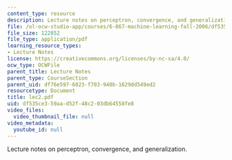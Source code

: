 ```yaml
---
content_type: resource
description: Lecture notes on perceptron, convergence, and generalization.
file: /ol-ocw-studio-app/courses/6-867-machine-learning-fall-2006/df535ce359aad52f48c203db64558fe8_lec2.pdf
file_size: 122852
file_type: application/pdf
learning_resource_types:
- Lecture Notes
license: https://creativecommons.org/licenses/by-nc-sa/4.0/
ocw_type: OCWFile
parent_title: Lecture Notes
parent_type: CourseSection
parent_uid: df76e597-6023-f703-940b-1629dd549ed2
resourcetype: Document
title: lec2.pdf
uid: df535ce3-59aa-d52f-48c2-03db64558fe8
video_files:
  video_thumbnail_file: null
video_metadata:
  youtube_id: null
---
```

Lecture notes on perceptron, convergence, and generalization.